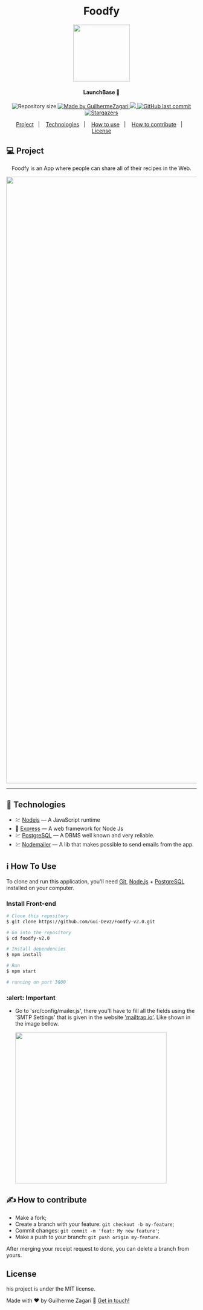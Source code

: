 <div align="center">
  <h1 align="center">Foodfy</h1>
  <img src="https://user-images.githubusercontent.com/62578862/112757494-4b045500-8fc0-11eb-9d4b-c4afd079b0a6.png" height ="150" width="150">

</div>

<h4 align="center">
  LaunchBase 🚀
</h4>
<p align="center">
  <img alt="Repository size" src="https://img.shields.io/github/repo-size/Gui-Devz/Foodfy-v2.0">

  <a href="https://www.linkedin.com/in/guilherme-batalha-2b913448/">
    <img alt="Made by GuilhermeZagari" src="https://img.shields.io/badge/made%20by-GuilhermeZagari-%2304D361">
  </a>
  <a href="https://rocketseat.com.br/">
  <img src="https://img.shields.io/badge/%F0%9F%9A%80Launchbase-done-brightgreen"></img>
  </a>

  <a href="https://github.com/Gui-Devz/Foodfy-v2.0/commits/master">
    <img alt="GitHub last commit" src="https://img.shields.io/github/last-commit/Gui-Devz/Foodfy-v2.0">
  </a>

   <a href="https://github.com/Gui-Devz/Foodfy-v2.0/stargazers">
    <img alt="Stargazers" src="https://img.shields.io/github/stars/Gui-Devz/Foodfy-v2.0?style=social">
  </a>
</p>

<p align="center">
  <a href="#-project">Project</a>&nbsp;&nbsp;&nbsp;|&nbsp;&nbsp;&nbsp;
  <a href="#rocket-Technologies">Technologies</a>&nbsp;&nbsp;&nbsp;|&nbsp;&nbsp;&nbsp;
  <a href="#-how-to-use">How to use</a>&nbsp;&nbsp;&nbsp;|&nbsp;&nbsp;&nbsp;
  <a href="#-how-to-contribute">How to contribute</a>&nbsp;&nbsp;&nbsp;|&nbsp;&nbsp;&nbsp;
  <a href="#memo-license">License</a>
</p>

</h2>

## 💻 Project

<p align="center"> Foodfy is an App where people can share all of their recipes in the Web. </p>

[//]: # 'Add your gifs/images here:'

<div align="center">

<img width="1604" alt="" src="https://user-images.githubusercontent.com/62578862/123466883-4141bc00-d5c6-11eb-904f-6c0ff410802b.png">

</div>

<hr />

## :rocket: Technologies

[//]: # 'Add the features of your project here:'

- 💹 [Nodejs][nodejs] — A JavaScript runtime
- 🔵 [Express][express] — A web framework for Node Js
- 💹 [PostgreSQL][postgresql] — A DBMS well known and very reliable.
- 💹 [Nodemailer][nodemailer] — A lib that makes possible to send emails from the app.

## :information_source: How To Use

To clone and run this application, you'll need [Git](https://git-scm.com), [Node.js][nodejs] + [PostgreSQL][postgresql] installed on your computer.

### Install Front-end

```bash
# Clone this repository
$ git clone https://github.com/Gui-Devz/Foodfy-v2.0.git

# Go into the repository
$ cd foodfy-v2.0

# Install dependencies
$ npm install

# Run
$ npm start

# running on port 3000
```

### :alert: Important

- Go to 'src/config/mailer.js', there you'll have to fill all the fields using the 'SMTP Settings' that is given in the website <a href="https://mailtrap.io/">'mailtrap.io'</a>. Like shown in
the image bellow.

  <img style="object-fit: cover;" src="https://user-images.githubusercontent.com/62578862/112759260-94f13900-8fc8-11eb-8bd8-d249912000b2.png" height="400">

## ✍️ How to contribute

- Make a fork;
- Create a branch with your feature: `git checkout -b my-feature`;
- Commit changes: `git commit -m 'feat: My new feature'`;
- Make a push to your branch: `git push origin my-feature`.

After merging your receipt request to done, you can delete a branch from yours.

## License

his project is under the MIT license.

Made with ♥ by Guilherme Zagari :wave: [Get in touch!](https://www.linkedin.com/in/guilherme-batalha-2b913448/)

[nodejs]: https://nodejs.org/
[nodemailer]: https://nodemailer.com/about/
[postgresql]: https://www.postgresql.org/
[express]: https://expressjs.com/
